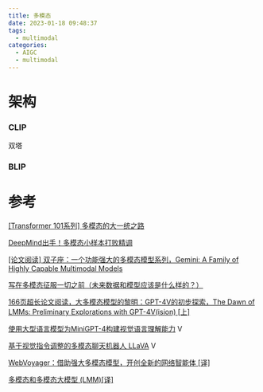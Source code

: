 ```yaml
---
title: 多模态
date: 2023-01-18 09:48:37
tags:
  - multimodal
categories:
  - AIGC  
  - multimodal
---
```


<p></p>
<!-- more -->

# 架构
### CLIP
双塔
### BLIP


# 参考
[[Transformer 101系列] 多模态的大一统之路](https://zhuanlan.zhihu.com/p/643969218)

[DeepMind出手！多模态小样本打败精调](https://zhuanlan.zhihu.com/p/511517344)

[[论文阅读] 双子座：一个功能强大的多模态模型系列，Gemini: A Family of Highly Capable Multimodal Models](https://zhuanlan.zhihu.com/p/670821058)

[写在多模态征服一切之前（未来数据和模型应该是什么样的？）](https://zhuanlan.zhihu.com/p/667942680)

[166页超长论文阅读，大多模态模型的黎明：GPT-4V的初步探索，The Dawn of LMMs: Preliminary Explorations with GPT-4V(ision) [上]](https://zhuanlan.zhihu.com/p/663655741)

[使用大型语言模型为MiniGPT-4构建视觉语言理解能力](https://apposcmf8kb5033.pc.xiaoe-tech.com/live_pc/l_64a7d282e4b007b201a34052) V

[基于视觉指令调整的多模态聊天机器人 LLaVA](https://apposcmf8kb5033.pc.xiaoe-tech.com/live_pc/l_64a7d4fde4b0d1e42e7fc7e6)  V

[WebVoyager：借助强大多模态模型，开创全新的网络智能体 [译]](https://baoyu.io/translations/ai-paper/2401.13919-webvoyager-building-an-end-to-end-web-agent-with-large-multimodal-models)

[多模态和多模态大模型 (LMM)[译]](https://baoyu.io/translations/lmm/multimodality-and-large-multimodal-models)